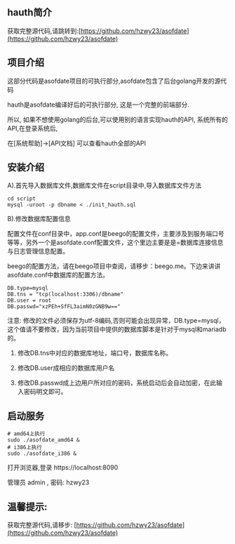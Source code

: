 ## hauth简介

获取完整源代码,请跳转到:[https://github.com/hzwy23/asofdate](https://github.com/hzwy23/asofdate) 

## 项目介绍

这部分代码是asofdate项目的可执行部分,asofdate包含了后台golang开发的源代码

hauth是asofdate编译好后的可执行部分, 这是一个完整的前端部分.

所以, 如果不想使用golang的后台,可以使用别的语言实现hauth的API, 系统所有的API,在登录系统后,

在[系统帮助]->[API文档] 可以查看hauth全部的API

## 安装介绍

A).首先导入数据库文件,数据库文件在script目录中,导入数据库文件方法

```shell
cd script
mysql -uroot -p dbname < ./init_hauth.sql
```

B).修改数据库配置信息

配置文件在conf目录中，app.conf是beego的配置文件，主要涉及到服务端口号等等，另外一个是asofdate.conf配置文件，这个里边主要是是=数据库连接信息与日志管理信息配置。

beego的配置方法，请在beego项目中查阅，请移步：beego.me。下边来讲讲asofdate.conf中数据库的配置方法。

```
DB.type=mysql
DB.tns = "tcp(localhost:3306)/dbname"
DB.user = root
DB.passwd="xzPEh+SfFL3aimN0zGNB9w=="
```

注意: 修改的文件必须保存为utf-8编码,否则可能会出现异常，DB.type=mysql，这个值请不要修改，因为当前项目中提供的数据库脚本是针对于mysql和mariadb的。

1. 修改DB.tns中对应的数据库地址，端口号，数据库名称。

2. 修改DB.user成相应的数据库用户名

3. 修改DB.passwd成上边用户所对应的密码，系统启动后会自动加密，在此输入密码明文即可。

## 启动服务

```shell
# amd64上执行
sudo ./asofdate_amd64 &
# i386上执行
sudo ./asofdate_i386 &
```

打开浏览器,登录 https://localhost:8090

管理员 admin , 密码: hzwy23


## 温馨提示:

获取完整源代码,请移步: [https://github.com/hzwy23/asofdate](https://github.com/hzwy23/asofdate)